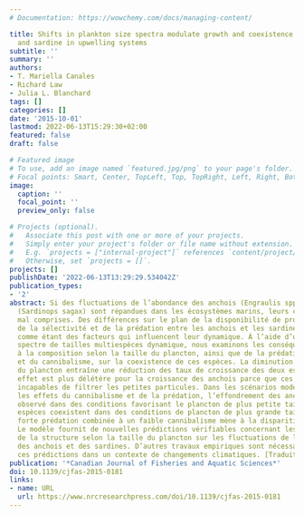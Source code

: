 ```yaml
---
# Documentation: https://wowchemy.com/docs/managing-content/

title: Shifts in plankton size spectra modulate growth and coexistence of anchovy
  and sardine in upwelling systems
subtitle: ''
summary: ''
authors:
- T. Mariella Canales
- Richard Law
- Julia L. Blanchard
tags: []
categories: []
date: '2015-10-01'
lastmod: 2022-06-13T15:29:30+02:00
featured: false
draft: false

# Featured image
# To use, add an image named `featured.jpg/png` to your page's folder.
# Focal points: Smart, Center, TopLeft, Top, TopRight, Left, Right, BottomLeft, Bottom, BottomRight.
image:
  caption: ''
  focal_point: ''
  preview_only: false

# Projects (optional).
#   Associate this post with one or more of your projects.
#   Simply enter your project's folder or file name without extension.
#   E.g. `projects = ["internal-project"]` references `content/project/deep-learning/index.md`.
#   Otherwise, set `projects = []`.
projects: []
publishDate: '2022-06-13T13:29:29.534042Z'
publication_types:
- '2'
abstract: Si des fluctuations de l’abondance des anchois (Engraulis spp.) et des sardines
  (Sardinops sagax) sont répandues dans les écosystèmes marins, leurs causes demeurent
  mal comprises. Des différences sur le plan de la disponibilité de proies planctoniques,
  de la sélectivité et de la prédation entre les anchois et les sardines ont été proposées
  comme étant des facteurs qui influencent leur dynamique. À l’aide d’un modèle de
  spectre de tailles multiespèces dynamique, nous examinons les conséquences de changements
  à la composition selon la taille du plancton, ainsi que de la prédation intraguilde
  et du cannibalisme, sur la coexistence de ces espèces. La diminution de la taille
  du plancton entraîne une réduction des taux de croissance des deux espèces. Cet
  effet est plus délétère pour la croissance des anchois parce que ces dernières sont
  incapables de filtrer les petites particules. Dans les scénarios modélisés comprenant
  les effets du cannibalisme et de la prédation, l’effondrement des anchois est typiquement
  observé dans des conditions favorisant le plancton de plus petite taille. Les deux
  espèces coexistent dans des conditions de plancton de plus grande taille, bien qu’une
  forte prédation combinée à un faible cannibalisme mène à la disparition de sardines.
  Le modèle fournit de nouvelles prédictions vérifiables concernant les conséquences
  de la structure selon la taille du plancton sur les fluctuations de l’abondance
  des anchois et des sardines. D’autres travaux empiriques sont nécessaires pour valider
  ces prédictions dans un contexte de changements climatiques. [Traduit par la Rédaction]
publication: '*Canadian Journal of Fisheries and Aquatic Sciences*'
doi: 10.1139/cjfas-2015-0181
links:
- name: URL
  url: https://www.nrcresearchpress.com/doi/10.1139/cjfas-2015-0181
---
```

